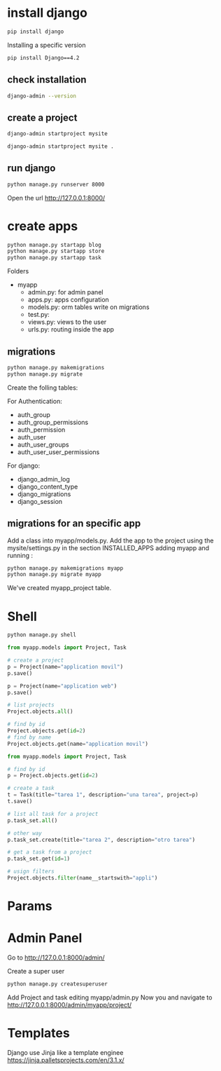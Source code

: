 # install django
```bash
pip install django
```
Installing a specific version

```bash
pip install Django==4.2
```

## check installation
```bash
django-admin --version
```

## create a project
```bash
django-admin startproject mysite
```


```bash
django-admin startproject mysite . 
```

## run django

```bash
python manage.py runserver 8000 
```

Open the url http://127.0.0.1:8000/ 

# create apps

```bash
python manage.py startapp blog
python manage.py startapp store
python manage.py startapp task
```

Folders
 - myapp
    - admin.py: for admin panel
    - apps.py: apps configuration
    - models.py: orm tables  write on migrations
    - test.py: 
    - views.py: views to the user
    - urls.py: routing inside the app

## migrations

```bash
python manage.py makemigrations
python manage.py migrate
```    
Create the folling tables:

For Authentication:
 - auth_group
 - auth_group_permissions
 - auth_permission
 - auth_user
 - auth_user_groups
 - auth_user_user_permissions

For django: 
 - django_admin_log
 - django_content_type
 - django_migrations
 - django_session

 ## migrations for an specific app
Add a class into myapp/models.py.
Add the app to the project using the mysite/settings.py in the section INSTALLED_APPS adding myapp and running :

```bash
python manage.py makemigrations myapp
python manage.py migrate myapp
```    
We've created myapp_project table. 

# Shell

```bash
python manage.py shell
```   

```python
from myapp.models import Project, Task

# create a project
p = Project(name="application movil")
p.save()

p = Project(name="application web")
p.save()

# list projects
Project.objects.all()

# find by id
Project.objects.get(id=2)
# find by name
Project.objects.get(name="application movil")

```   

```python
from myapp.models import Project, Task

# find by id
p = Project.objects.get(id=2)

# create a task
t = Task(title="tarea 1", description="una tarea", project=p)
t.save()

# list all task for a project
p.task_set.all()

# other way
p.task_set.create(title="tarea 2", description="otro tarea")

# get a task from a project
p.task_set.get(id=1)

# usign filters
Project.objects.filter(name__startswith="appli")
```   

# Params


# Admin Panel
Go to  http://127.0.0.1:8000/admin/ 


Create a super user
```bash
python manage.py createsuperuser
```   

Add Project and task editing myapp/admin.py
Now you and navigate to http://127.0.0.1:8000/admin/myapp/project/

# Templates
Django use Jinja like a template enginee https://jinja.palletsprojects.com/en/3.1.x/ 
